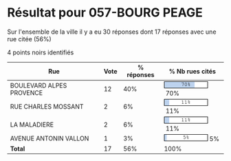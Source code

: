 # Résultat pour 057-BOURG PEAGE

Sur l'ensemble de la ville il y a eu 30 réponses dont 17 réponses avec une rue citée (56%)

4 points noirs identifiés

| Rue | Vote | % réponses | % Nb rues cités|
|-----|------|------------|----------------|
| BOULEVARD ALPES PROVENCE | 12 | 40% | <img src="../../img/bar_70.gif" />&nbsp;70%|
| RUE CHARLES MOSSANT | 2 | 6% | <img src="../../img/bar_11.gif" />&nbsp;11%|
| LA MALADIERE | 2 | 6% | <img src="../../img/bar_11.gif" />&nbsp;11%|
| AVENUE ANTONIN VALLON | 1 | 3% | <img src="../../img/bar_5.gif" />&nbsp;5%|
| **Total** | 17 | 56% | 100%|

